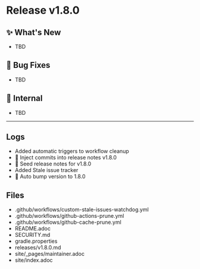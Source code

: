 # Release v1.8.0

## ✨ What's New
- TBD

## 🐛 Bug Fixes
- TBD

## 🔬 Internal
- TBD

---
## Logs

- Added automatic triggers to workflow cleanup
- 📝 Inject commits into release notes v1.8.0
- 📝 Seed release notes for v1.8.0
- Added Stale issue tracker
- 🔼 Auto bump version to 1.8.0

## Files

- .github/workflows/custom-stale-issues-watchdog.yml
- .github/workflows/github-actions-prune.yml
- .github/workflows/github-cache-prune.yml
- README.adoc
- SECURITY.md
- gradle.properties
- releases/v1.8.0.md
- site/_pages/maintainer.adoc
- site/index.adoc
